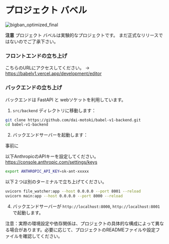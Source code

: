 # プロジェクト バベル

![bigban_optimized_final](https://github.com/user-attachments/assets/b0d0e8aa-4702-45ac-9ee7-5e5a74a0a397)

**注意** プロジェクト バベルは実験的なプロジェクトです。
まだ正式なリリースではないのでご了承下さい。

### フロントエンドの立ち上げ

こちらのURLにアクセスしてください。
→ https://babelv1.vercel.app/development/editor

### バックエンドの立ち上げ

バックエンドは FastAPI と webソケットを利用しています。

1. `src/backend` ディレクトリに移動します：

```bash
git clone https://github.com/dai-motoki/babel-v1-backend.git
cd babel-v1-backend
```

2. バックエンドサーバーを起動します：


事前に 

以下AnthropicのAPIキーを設定してください。
https://console.anthropic.com/settings/keys

```sh
export ANTHROPIC_API_KEY=sk-ant-xxxxx

```


以下２つは別のターミナルで立ち上げてください。
```bash
uvicorn file_watcher:app --host 0.0.0.0 --port 8001 --reload
uvicorn main:app --host 0.0.0.0 --port 8000 --reload
```

4. バックエンドサーバーが `http://localhost:8000`, `http://localhost:8001` で起動します。


注意：実際の環境設定や依存関係は、プロジェクトの具体的な構成によって異なる場合があります。必要に応じて、プロジェクトのREADMEファイルや設定ファイルを確認してください。
